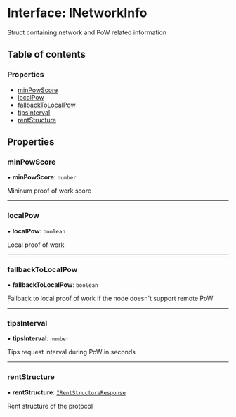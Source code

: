 # Interface: INetworkInfo

Struct containing network and PoW related information

## Table of contents

### Properties

- [minPowScore](INetworkInfo.md#minpowscore)
- [localPow](INetworkInfo.md#localpow)
- [fallbackToLocalPow](INetworkInfo.md#fallbacktolocalpow)
- [tipsInterval](INetworkInfo.md#tipsinterval)
- [rentStructure](INetworkInfo.md#rentstructure)

## Properties

### minPowScore

• **minPowScore**: `number`

Mininum proof of work score

___

### localPow

• **localPow**: `boolean`

Local proof of work

___

### fallbackToLocalPow

• **fallbackToLocalPow**: `boolean`

Fallback to local proof of work if the node doesn't support remote PoW

___

### tipsInterval

• **tipsInterval**: `number`

Tips request interval during PoW in seconds

___

### rentStructure

• **rentStructure**: [`IRentStructureResponse`](IRentStructureResponse.md)

Rent structure of the protocol
